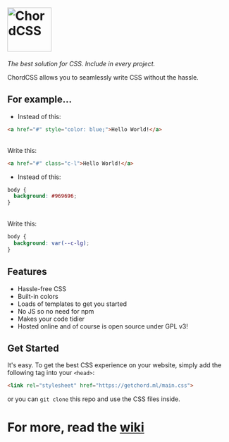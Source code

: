 # <img src="https://gonerogueproductions.github.io/chordcss/logos/logo.png" height="100" alt="ChordCSS">
<em>The best solution for CSS. Include in every project.</em>

ChordCSS allows you to seamlessly write CSS without the hassle.

## For example...
 - Instead of this: 

 ```html
 <a href="#" style="color: blue;">Hello World!</a>
 ```
 
 <br>
 Write this:

 ```html
 <a href="#" class="c-l">Hello World!</a>
 ```

 - Instead of this:

 ```css
 body { 
   background: #969696; 
 }
 ```

 <br>
 Write this:

 ```css
 body { 
   background: var(--c-lg); 
 }
 ```

## Features
- Hassle-free CSS
- Built-in colors
- Loads of templates to get you started
- No JS so no need for npm
- Makes your code tidier
- Hosted online and of course is open source under GPL v3!
## Get Started
It's easy. To get the best CSS experience on your website, simply add the following tag into your `<head>`:

```html
<link rel="stylesheet" href="https://getchord.ml/main.css">
```
or you can `git clone` this repo and use the CSS files inside.
# For more, read the [wiki ](https://github.com/GoneRogueProductions/chordcss/wiki)
